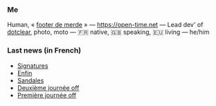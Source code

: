 ### Me

Human, « [footer de merde](https://open-time.net/post/2013/07/17/La-veritable-histoire-du-Footer-de-merde-) » — https://open-time.net — Lead dev' of [dotclear](https://git.dotclear.org/dev/dotclear), photo, moto — 🇫🇷 native, 🇬🇧 speaking, 🇪🇺 living — he/him

### Last news (in French)

<!-- BLOG-POST-LIST:START -->
- [Signatures](https://open-time.net/post/2022/08/05/Signatures)
- [Enfin](https://open-time.net/post/2022/08/04/Enfin)
- [Sandales](https://open-time.net/post/2022/08/03/Sandales)
- [Deuxième journée off](https://open-time.net/post/2022/08/02/Deuxieme-journee-off)
- [Première journée off](https://open-time.net/post/2022/08/01/Premiere-journee-off)
<!-- BLOG-POST-LIST:END -->
